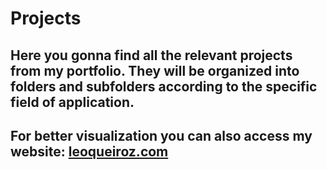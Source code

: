 # Projects

## Here you gonna find all the relevant projects from my portfolio. They will be organized into folders and subfolders according to the specific field of application. 

## For better visualization you can also access my website: [leoqueiroz.com](http://leoqueiroz.com)